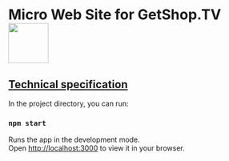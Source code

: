 # Micro Web Site for GetShop.TV <img src="https://i.giphy.com/media/4uVyQiFGLicuI/giphy.webp" width="80">

## [Technical specification](https://docs.google.com/document/d/1L6mJSQcasPMB3Xs-keT3cbkhPiQlrQDhvvoFIAefL9I/edit)

In the project directory, you can run:

### `npm start`

Runs the app in the development mode.\
Open [http://localhost:3000](http://localhost:3000) to view it in your browser.

